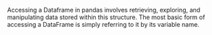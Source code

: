 Accessing a Dataframe in pandas involves retrieving, exploring, and manipulating data stored within this structure. The most basic form of accessing a DataFrame is simply referring to it by its variable name. 